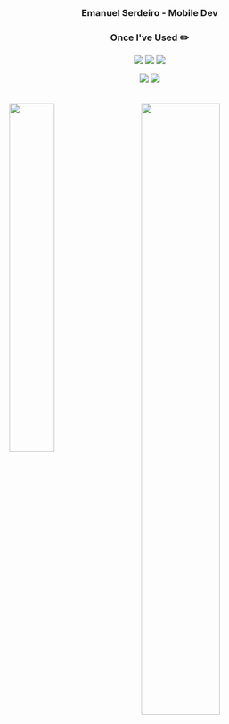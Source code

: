 <div align="center">  
  <br>

  ### Emanuel Serdeiro - Mobile Dev 
 
  
  ### Once I've Used ✏️
  <img src="https://img.shields.io/badge/Kotlin-00599C?style=flat-square&logo=Kotlin&logoColor=white"/></a>
  <img src="https://img.shields.io/badge/Dart-00599C?style=flat-square&logo=Dart&logoColor=white"/></a>
  <img src="https://img.shields.io/badge/Flutter-3776AB?style=flat-square&logo=flutter&logoColor=white"/></a>
  
 <!-- <img src="https://img.shields.io/badge/JavaScript-F7DF1E?style=flat-square&logo=javascript&logoColor=white"/></a>
  <img src="https://img.shields.io/badge/TypeScript-3178C6?style=flat-square&logo=typescript&logoColor=white"/></a>
  <img src="https://img.shields.io/badge/HTML5-E34F26?style=flat-square&logo=html5&logoColor=white"/></a>
  <img src="https://img.shields.io/badge/CSS3-1572B6?style=flat-square&logo=css3&logoColor=white"/></a>--> 
  
  <img src="https://img.shields.io/badge/GitHub-181717?style=flat-square&logo=github&logoColor=white"/>
  <img src="https://img.shields.io/badge/Git-F05032?style=flat-square&logo=git&logoColor=white"/>
</div>

  <br>
<div>
  <br>
   <img align="left" width=40% src="https://github-readme-stats.vercel.app/api/top-langs/?username=eserdeiro&theme=dark&layout=compact&langs_count=10"/>
   <img align="right" width="53%" src="https://github-readme-stats.vercel.app/api?username=eserdeiro&show_icons=true&theme=dark&hide="/>
</div>

   <br>
   
<br/>
